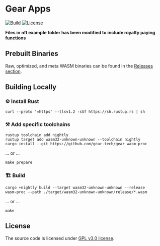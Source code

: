 # Gear Apps

[![Build][build_badge]][build_href]
[![License][lic_badge]][lic_href]

[build_badge]: https://github.com/gear-tech/apps/workflows/Build/badge.svg
[build_href]: https://github.com/gear-tech/apps/actions/workflows/build.yml

[lic_badge]: https://img.shields.io/badge/License-GPL%203.0-success
[lic_href]: https://github.com/gear-tech/apps/blob/master/LICENSE

**Files in nft example folder has been modified to include royalty paying functions**

## Prebuilt Binaries

Raw, optimized, and meta WASM binaries can be found in the [Releases section](https://github.com/gear-tech/apps/releases/tag/build).

## Building Locally

### ⚙️ Install Rust

```shell
curl --proto '=https' --tlsv1.2 -sSf https://sh.rustup.rs | sh
```

### ⚒️ Add specific toolchains

```shell
rustup toolchain add nightly
rustup target add wasm32-unknown-unknown --toolchain nightly
cargo install --git https://github.com/gear-tech/gear wasm-proc
```

... or ...

```shell
make prepare
```

### 🏗️ Build

```shell
cargo +nightly build --target wasm32-unknown-unknown --release
wasm-proc --path ./target/wasm32-unknown-unknown/release/*.wasm
```

... or ...

```shell
make
```

## License

The source code is licensed under [GPL v3.0 license](LICENSE).
